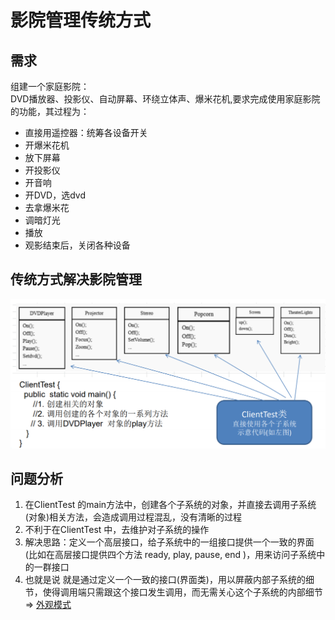 # 影院管理传统方式

## 需求

组建一个家庭影院： \
DVD播放器、投影仪、自动屏幕、环绕立体声、爆米花机,要求完成使用家庭影院的功能，其过程为：

* 直接用遥控器：统筹各设备开关
* 开爆米花机
* 放下屏幕
* 开投影仪
* 开音响
* 开DVD，选dvd
* 去拿爆米花
* 调暗灯光
* 播放
* 观影结束后，关闭各种设备

## 传统方式解决影院管理

![img.png](../../../../resources/picture/img34.png)

## 问题分析

1) 在ClientTest 的main方法中，创建各个子系统的对象，并直接去调用子系统(对象)相关方法，会造成调用过程混乱，没有清晰的过程
2) 不利于在ClientTest 中，去维护对子系统的操作
3) 解决思路：定义一个高层接口，给子系统中的一组接口提供一个一致的界面(比如在高层接口提供四个方法 ready, play, pause, end )，用来访问子系统中的一群接口
4) 也就是说 就是通过定义一个一致的接口(界面类)，用以屏蔽内部子系统的细节，使得调用端只需跟这个接口发生调用，而无需关心这个子系统的内部细节 => [外观模式](../外观模式.md)